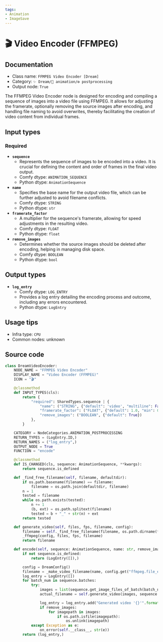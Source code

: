 ```yaml
---
tags:
- Animation
- ImageSave
---
```


# 🎬 Video Encoder (FFMPEG)
## Documentation
- Class name: `FFMPEG Video Encoder [Dream]`
- Category: `✨ Dream/🎥 animation/⚙ postprocessing`
- Output node: `True`

The FFMPEG Video Encoder node is designed for encoding and compiling a sequence of images into a video file using FFMPEG. It allows for adjusting the framerate, optionally removing the source images after encoding, and handling file naming to avoid overwrites, thereby facilitating the creation of video content from individual frames.
## Input types
### Required
- **`sequence`**
    - Represents the sequence of images to be encoded into a video. It is crucial for defining the content and order of frames in the final video output.
    - Comfy dtype: `ANIMATION_SEQUENCE`
    - Python dtype: `AnimationSequence`
- **`name`**
    - Specifies the base name for the output video file, which can be further adjusted to avoid filename conflicts.
    - Comfy dtype: `STRING`
    - Python dtype: `str`
- **`framerate_factor`**
    - A multiplier for the sequence's framerate, allowing for speed adjustments in the resulting video.
    - Comfy dtype: `FLOAT`
    - Python dtype: `float`
- **`remove_images`**
    - Determines whether the source images should be deleted after encoding, helping in managing disk space.
    - Comfy dtype: `BOOLEAN`
    - Python dtype: `bool`
## Output types
- **`log_entry`**
    - Comfy dtype: `LOG_ENTRY`
    - Provides a log entry detailing the encoding process and outcome, including any errors encountered.
    - Python dtype: `LogEntry`
## Usage tips
- Infra type: `CPU`
- Common nodes: unknown


## Source code
```python
class DreamVideoEncoder:
    NODE_NAME = "FFMPEG Video Encoder"
    DISPLAY_NAME = "Video Encoder (FFMPEG)"
    ICON = "🎬"

    @classmethod
    def INPUT_TYPES(cls):
        return {
            "required": SharedTypes.sequence | {
                "name": ("STRING", {"default": 'video', "multiline": False}),
                "framerate_factor": ("FLOAT", {"default": 1.0, "min": 0.01, "max": 100.0}),
                "remove_images": ("BOOLEAN", {"default": True})
            },
        }

    CATEGORY = NodeCategories.ANIMATION_POSTPROCESSING
    RETURN_TYPES = (LogEntry.ID,)
    RETURN_NAMES = ("log_entry",)
    OUTPUT_NODE = True
    FUNCTION = "encode"

    @classmethod
    def IS_CHANGED(cls, sequence: AnimationSequence, **kwargs):
        return sequence.is_defined

    def _find_free_filename(self, filename, defaultdir):
        if os.path.basename(filename) == filename:
            filename = os.path.join(defaultdir, filename)
        n = 1
        tested = filename
        while os.path.exists(tested):
            n += 1
            (b, ext) = os.path.splitext(filename)
            tested = b + "_" + str(n) + ext
        return tested

    def generate_video(self, files, fps, filename, config):
        filename = self._find_free_filename(filename, os.path.dirname(files[0]))
        _ffmpeg(config, files, fps, filename)
        return filename

    def encode(self, sequence: AnimationSequence, name: str, remove_images, framerate_factor):
        if not sequence.is_defined:
            return (LogEntry([]),)

        config = DreamConfig()
        filename = _make_video_filename(name, config.get("ffmpeg.file_extension", "mp4"))
        log_entry = LogEntry([])
        for batch_num in sequence.batches:
            try:
                images = list(sequence.get_image_files_of_batch(batch_num))
                actual_filename = self.generate_video(images, sequence.fps * framerate_factor, filename, config)

                log_entry = log_entry.add("Generated video '{}'".format(actual_filename))
                if remove_images:
                    for imagepath in images:
                        if os.path.isfile(imagepath):
                            os.unlink(imagepath)
            except Exception as e:
                on_error(self.__class__, str(e))
        return (log_entry,)

```
